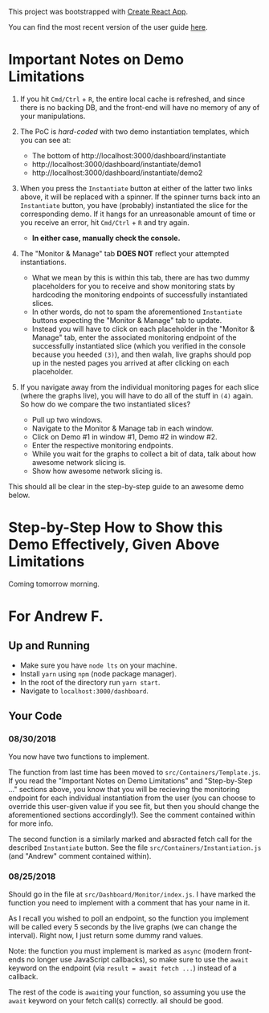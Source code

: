 This project was bootstrapped with [Create React App](https://github.com/facebookincubator/create-react-app).

You can find the most recent version of the user guide [here](https://github.com/facebookincubator/create-react-app/blob/master/packages/react-scripts/template/README.md).

# Important Notes on Demo Limitations

1. If you hit `Cmd/Ctrl` + `R`, the entire local cache is refreshed, and since there is no backing DB, and the
front-end will have no memory of any of your manipulations.

2. The PoC is *hard-coded* with two demo instantiation templates, which you can see at:
    - The bottom of http://localhost:3000/dashboard/instantiate
    - http://localhost:3000/dashboard/instantiate/demo1
    - http://localhost:3000/dashboard/instantiate/demo2
  
3. When you press the `Instantiate` button at either of the latter two links above, it will be replaced with a spinner. If the spinner turns back into an `Instantiate` button, you have (probably) instantiated the slice for the corresponding demo. If it hangs for an unreasonable amount of time or you receive an error, hit `Cmd/Ctrl` + `R` and try again. 
   - **In either case, manually check the console.**
   
4. The "Monitor & Manage" tab **DOES NOT** reflect your attempted instantiations. 
   - What we mean by this is within this tab, there are has two dummy placeholders for you to receive and show monitoring stats by hardcoding the monitoring endpoints of successfully instantiated slices. 
   - In other words, do not to spam the aforementioned `Instantiate` buttons expecting the "Monitor & Manage" tab to update. 
   - Instead you will have to click on each placeholder in the "Monitor & Manage" tab, enter the associated monitoring endpoint of the successfully instantiated slice (which you verified in the console because you heeded `(3)`), and then walah, live graphs should pop up in the nested pages you arrived at after clicking on each placeholder.


5. If you navigate away from the individual monitoring pages for each slice (where the graphs live), you will have to do all of the stuff in `(4)` again. So how do we compare the two instantiated slices?
   - Pull up two windows.
   - Navigate to the Monitor & Manage tab in each window.
   - Click on Demo #1 in window #1, Demo #2 in window #2.
   - Enter the respective monitoring endpoints.
   - While you wait for the graphs to collect a bit of data, talk about how awesome network slicing is.
   - Show how awesome network slicing is.


This should all be clear in the step-by-step guide to an awesome demo below.

# Step-by-Step How to Show this Demo Effectively, Given Above Limitations

Coming tomorrow morning.

# For Andrew F.

## Up and Running

- Make sure you have `node lts` on your machine.
- Install `yarn` using `npm` (node package manager).
- In the root of the directory run `yarn start`.
- Navigate to `localhost:3000/dashboard`.

## Your Code

### 08/30/2018

You now have two functions to implement.

The function from last time has been moved to `src/Containers/Template.js`. If you read the "Important Notes on Demo Limitations" and "Step-by-Step ..." sections above, you know that you will be recieving the monitoring endpoint for each individual instantiation from the user (you can choose to override this user-given value if you see fit, but then you should change the aforementioned sections accordingly!). See the comment contained within for more info.

The second function is a similarly marked and absracted fetch call for the described `Instantiate` button. See the file `src/Containers/Instantiation.js` (and "Andrew" comment contained within).

### 08/25/2018

Should go in the file at `src/Dashboard/Monitor/index.js`. I have marked the function you need to implement with a comment that has your name in it.

As I recall you wished to poll an endpoint, so the function you implement will be called every 5 seconds by the live graphs (we can change the interval). Right now, I just return some dummy rand values.

Note: the function you must implement is marked as `async` (modern front-ends no longer use JavaScript callbacks), so make sure to use the `await` keyword on the endpoint (via `result = await fetch ...`) instead of a callback. 

The rest of the code is `await`ing your function, so assuming you use the `await` keyword on your fetch call(s) correctly. all should be good.